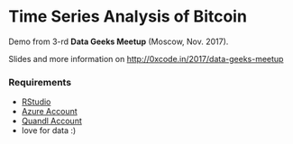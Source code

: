# Time Series Analysis of Bitcoin
Demo from 3-rd __Data Geeks Meetup__ (Moscow, Nov. 2017). 

Slides and more information on http://0xcode.in/2017/data-geeks-meetup

### Requirements
- [RStudio](https://www.rstudio.com/) 
- [Azure Account](https://azure.microsoft.com/)
- [Quandl Account](https://www.quandl.com/)
- love for data :)
